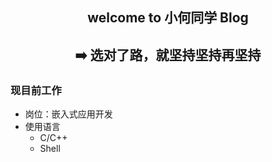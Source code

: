 
<h2 align="center"> welcome to 小何同学 Blog </h2>

<h2 align="center"> ➡️ 选对了路，就坚持坚持再坚持</h2>

### 现目前工作
- 岗位：嵌入式应用开发
- 使用语言
  - C/C++
  - Shell

